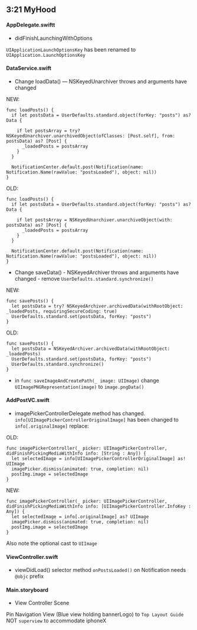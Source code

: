## 3:21 MyHood

#### AppDelegate.swiftt

- didFinishLaunchingWithOptions

`UIApplicationLaunchOptionsKey` has been renamed to `UIApplication.LaunchOptionsKey`


#### DataService.swift

- Change loadData() — NSKeyedUnarchiver throws and arguments have changed
 
NEW:
```
func loadPosts() {
  if let postsData = UserDefaults.standard.object(forKey: "posts") as? Data {
            
    if let postsArray = try? NSKeyedUnarchiver.unarchivedObject(ofClasses: [Post.self], from: postsData) as? [Post] {
      _loadedPosts = postsArray
    }
  }
        
  NotificationCenter.default.post(Notification(name: Notification.Name(rawValue: "postsLoaded"), object: nil))
}
```

OLD:
```
func loadPosts() {
  if let postsData = UserDefaults.standard.object(forKey: "posts") as? Data {
            
    if let postsArray = NSKeyedUnarchiver.unarchiveObject(with: postsData) as? [Post] {
      _loadedPosts = postsArray
    }
  }
        
  NotificationCenter.default.post(Notification(name: Notification.Name(rawValue: "postsLoaded"), object: nil))
}
```

- Change saveData() - NSKeyedArchiver throws and arguments have changed - remove `UserDefaults.standard.synchronize()`

NEW:
```
func savePosts() {
  let postsData = try? NSKeyedArchiver.archivedData(withRootObject: _loadedPosts, requiringSecureCoding: true)
  UserDefaults.standard.set(postsData, forKey: "posts")
}
```

OLD:
```
func savePosts() {
  let postsData = NSKeyedArchiver.archivedData(withRootObject: _loadedPosts)
  UserDefaults.standard.set(postsData, forKey: "posts")
  UserDefaults.standard.synchronize()
}
```

- in `func saveImageAndCreatePath(_ image: UIImage)` change `UIImagePNGRepresentation(image)` to `image.pngData()`

#### AddPostVC.swift

- imagePickerControllerDelegate method has changed. `info[UIImagePickerControllerOriginalImage]` has been changed to `info[.originalImage]` replace:

OLD:
```
func imagePickerController(_ picker: UIImagePickerController, didFinishPickingMediaWithInfo info: [String : Any]) {
  let selectedImage = info[UIImagePickerControllerOriginalImage] as! UIImage
  imagePicker.dismiss(animated: true, completion: nil)
  postImg.image = selectedImage
}
```

NEW:
```
func imagePickerController(_ picker: UIImagePickerController, didFinishPickingMediaWithInfo info: [UIImagePickerController.InfoKey : Any]) {
  let selectedImage = info[.originalImage] as? UIImage
  imagePicker.dismiss(animated: true, completion: nil)
  postImg.image = selectedImage
}
```
Also note the optional cast to `UIImage`

#### ViewController.swift

- viewDidLoad() selector method `onPostsLoaded()` on Notification needs `@objc` prefix

#### Main.storyboard

- View Controller Scene

Pin Navigation View (Blue view holding bannerLogo) to `Top Layout Guide` NOT `superview` to accommodate iphoneX
